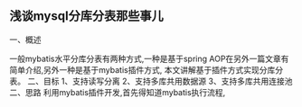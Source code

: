 ## 浅谈mysql分库分表那些事儿
一、概述
    
一般mybatis水平分库分表有两种方式,一种是基于spring AOP在另外一篇文章有简单介绍,另外一种是基于mybatis插件方式,
本文讲解基于插件方式实现分库分表。
二、目标
1、支持读写分离
2、支持多库共用数据源
3、支持多库共用连接池
二、思路
利用mybatis插件开发,首先得知道mybatis执行流程,

